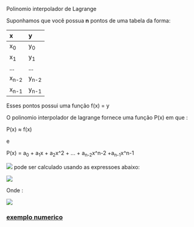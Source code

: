 Polinomio interpolador de Lagrange

Suponhamos que você possua **n** pontos de uma tabela da forma:

| x | y |
| :---- | :---- |
| x<sub>0</sub> | y<sub>0</sub> |
| x<sub>1</sub> | y<sub>1</sub> |
| ... | ... |
| x<sub>n-2</sub> | y<sub>n-2</sub> |
| x<sub>n-1</sub> | y<sub>n-1</sub> |

Esses pontos possui uma função f(x) = y

O polinomio interpolador  de lagrange fornece uma função P(x)
em que :

P(x) &approx; f(x)

e 

P(x) = a<sub>0</sub> + a<sub>1</sub>x + a<sub>2</sub>x^2 + ... + a<sub>n-2</sub>x^n-2 +a<sub>n-1</sub>x^n-1



<img src="https://latex.codecogs.com/svg.latex?\Large&space;P(x)"/> pode ser calculado usando as expressoes abaixo:


<img src="https://latex.codecogs.com/svg.latex?\Large&space;P(x)%20=%20\sum_{i=0}^{n-1}f(x_i)\ast%20L_i(x)"/> 

Onde :

<img src="https://latex.codecogs.com/svg.latex?\Large&space;L_i(x)=\prod_{j=0,j\neq%20i}^{n-1}\left(\frac{x-x_j}{x_i-x_j}\right)"/>


### [exemplo numerico](exemplo.md)





